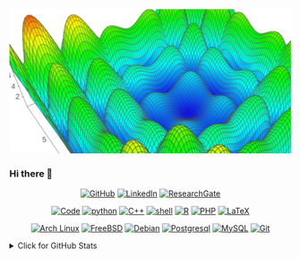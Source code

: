 ![Alpine Function](https://raw.githubusercontent.com/moraisaugusto/moraisaugusto/master/images/github-function.png)
### Hi there 👋

<p align="center">
    <a href="https://github.com/moraisaugusto" target="_blank"><img alt="GitHub" src="https://img.shields.io/badge/-@moraisaugusto-181717?style=flat-square&logo=GitHub&logoColor=white"></a>
    <a href="https://www.linkedin.com/in/moraisaugusto" target="_blank"><img alt="LinkedIn" src="https://img.shields.io/badge/-LinkedIn-0077B5?style=flat-square&logo=Linkedin&logoColor=white"></a>
    <a href="#" target="_blank"><img alt="ResearchGate" src="https://img.shields.io/badge/augusto at morais.io-8B89CC?style=flat-square&logo=protonmail&logoColor=white"></a>
</p>

<p align="center">
    <a href="https://github.com/moraisaugusto?tab=repositories" target="_blank"><img alt="Code" src="https://img.shields.io/badge/-code-000000?style=flat-square&logo=Plex&logoColor=white"></a>
    <a href="https://github.com/moraisaugusto?tab=repositories&language=python" target="_blank"><img alt="python" src="https://img.shields.io/badge/-python-3776AB?style=flat-square&logo=Python&logoColor=white"></a>
    <a href="https://github.com/moraisaugusto?tab=repositories&language=c%2B%2B" target="_blank"><img alt="C++" src="https://img.shields.io/badge/-C%2B%2B-00599C?style=flat-square&logo=C%2B%2B&logoColor=white"></a>
    <a href="https://github.com/moraisaugusto?tab=repositories&language=shell" target="_blank"><img alt="shell" src="https://img.shields.io/badge/-shell-5391FE?style=flat-square&logo=PowerShell&logoColor=white"></a>
    <a href="https://github.com/moraisaugusto?tab=repositories&language=r" target="_blank"><img alt="R" src="https://img.shields.io/badge/-R-276DC3?style=flat-square&logo=R&logoColor=white"></a>
    <a href="https://github.com/moraisaugusto?tab=repositories&language=php" target="_blank"><img alt="PHP" src="https://img.shields.io/badge/-PHP-777BB4?style=flat-square&logo=PHP&logoColor=white"></a>
    <a href="https://github.com/moraisaugusto?tab=repositories&language=TeX" target="_blank"><img alt="LaTeX" src="https://img.shields.io/badge/-LaTeX-008080?style=flat-square&logo=LaTeX&logoColor=white"></a>
</p>

<p align="center">
    <a href="#" target="_blank"><img alt="Arch Linux" src="https://img.shields.io/badge/-Arch%20Linux-1793D1?style=flat-square&logo=Arch%20Linux&logoColor=white"></a>
    <a href="#" target="_blank"><img alt="FreeBSD" src="https://img.shields.io/badge/-Freebsd-AB2B28?style=flat-square&logo=Freebsd&logoColor=white"></a>
    <a href="#" target="_blank"><img alt="Debian" src="https://img.shields.io/badge/-Debian-A81D33?style=flat-square&logo=Debian&logoColor=white"></a>
    <a href="#" target="_blank"><img alt="Postgresql" src="https://img.shields.io/badge/-Postgresql-4169E1?style=flat-square&logo=Postgresql&logoColor=white"></a>
    <a href="#" target="_blank"><img alt="MySQL" src="https://img.shields.io/badge/-MySQL-4479A1?style=flat-square&logo=MySQL&logoColor=white"></a>
    <a href="#" target="_blank"><img alt="Git" src="https://img.shields.io/badge/-Git-F05032?style=flat-square&logo=Git&logoColor=white"></a>
</p>

<details>
<summary>Click for GitHub Stats</summary>
<p align="center">
    <img alt = "GitHub Stats" src="https://github-readme-stats.vercel.app/api?username=moraisaugusto&show_icons=true&hide=issues&icon_color=000000&hide_border=true&title_color=5391FE&text_color=555">
</p>
</details>
<!--
**moraisaugusto/moraisaugusto** is a ✨ _special_ ✨ repository because its `README.md` (this file) appears on your GitHub profile.

Here are some ideas to get you started:

- 🔭 I’m currently working on ...
- 🌱 I’m currently learning ...
- 👯 I’m looking to collaborate on ...
- 🤔 I’m looking for help with ...
- 💬 Ask me about ...
- 📫 How to reach me: ...
- 😄 Pronouns: ...
- ⚡ Fun fact: ...
-->
